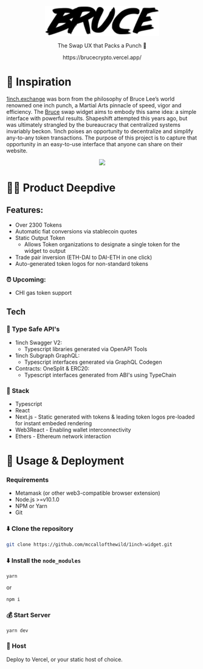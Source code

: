 <p align="center"><a href="https://brucecrypto.vercel.app/" target="_blank" rel="noopener noreferrer"><img width="300" src="public/images/bruce.svg" alt="Bruce Logo"></a></p>
<p align="center">
The Swap UX that
Packs a Punch 👊
</p>
<p align="center">
  https://brucecrypto.vercel.app/
</p>


# 🥋 Inspiration
[1inch.exchange](1inch.exchange) was born from the philosophy of Bruce Lee’s world renowned one inch punch, a Martial Arts pinnacle of speed, vigor and efficiency. The [Bruce](https://brucecrypto.vercel.app/) swap widget aims to embody this same idea: a simple interface with powerful results. Shapeshift attempted this years ago, but was ultimately strangled by the bureaucracy that centralized systems invariably beckon. 1inch poises an opportunity to decentralize and simplify any-to-any token transactions. The purpose of this project is to capture that opportunity in an easy-to-use interface that anyone can share on their website.
<p align="center"><img width="300" src="https://media.giphy.com/media/l41m1H2BYnLRV26QM/giphy.gif"/></p>


# 🏊‍♀️  Product Deepdive 
## Features:
  * Over 2300 Tokens
  * Automatic fiat conversions via stablecoin quotes
  * Static Output Token
    * Allows Token organizations to designate a single token for the widget to output
  * Trade pair inversion (ETH-DAI to DAI-ETH in one click)
  * Auto-generated token logos for non-standard tokens 
### ⏰ Upcoming:
  * CHI gas token support

## Tech
### 🦺 Type Safe API's 
  * 1inch Swagger V2: 
    * Typescript libraries generated via OpenAPI Tools
  * 1inch Subgraph GraphQL: 
    * Typescript interfaces generated via GraphQL Codegen
  * Contracts: OneSplit & ERC20:
    * Typescript interfaces generated from ABI's using TypeChain
### 🥞 Stack
  * Typescript
  * React
  * Next.js - Static generated with tokens & leading token logos pre-loaded for instant embeded rendering 
  * Web3React - Enabling wallet interconnectivity
  * Ethers - Ethereum network interaction 

# 🚀 Usage & Deployment

### Requirements 
* Metamask (or other web3-compatible browser extension)
* Node.js >=v10.1.0
* NPM or Yarn 
* Git

### ⬇️ Clone the repository
```bash
git clone https://github.com/mccallofthewild/1inch-widget.git
```
### ⬇️ Install the `node_modules`
```
yarn
```
or 
```
npm i
```
### 💰 Start Server
```
yarn dev
```

### 🏨 Host
Deploy to Vercel, or your static host of choice.

